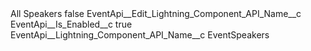 <?xml version="1.0" encoding="UTF-8"?>
<CustomMetadata xmlns="http://soap.sforce.com/2006/04/metadata" xmlns:xsi="http://www.w3.org/2001/XMLSchema-instance" xmlns:xsd="http://www.w3.org/2001/XMLSchema">
    <label>All Speakers</label>
    <protected>false</protected>
    <values>
        <field>EventApi__Edit_Lightning_Component_API_Name__c</field>
        <value xsi:nil="true"/>
    </values>
    <values>
        <field>EventApi__Is_Enabled__c</field>
        <value xsi:type="xsd:boolean">true</value>
    </values>
    <values>
        <field>EventApi__Lightning_Component_API_Name__c</field>
        <value xsi:type="xsd:string">EventSpeakers</value>
    </values>
</CustomMetadata>
